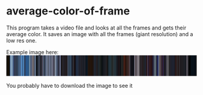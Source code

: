 # average-color-of-frame
This program takes a video file and looks at all the frames and gets their average color. It saves an image with all the frames (giant resolution) and a low res one.

Example image here:
![Example image:](example.png)

You probably have to download the image to see it
